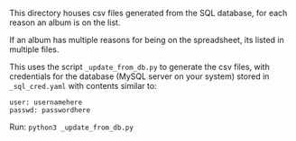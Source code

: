 This directory houses csv files generated from the SQL database, for each reason an album is on the list.

If an album has multiple reasons for being on the spreadsheet, its listed in multiple files.

This uses the script `_update_from_db.py` to generate the csv files, with credentials for the database (MySQL server on your system) stored in `_sql_cred.yaml` with contents similar to:

```
user: usernamehere
passwd: passwordhere
```

Run: `python3 _update_from_db.py`
